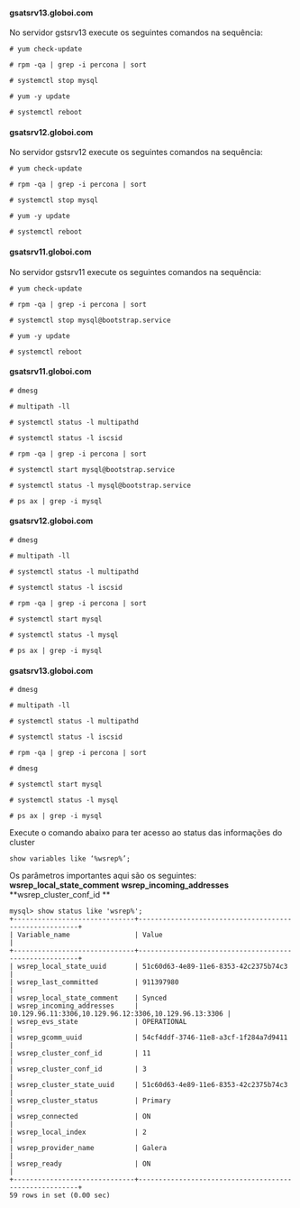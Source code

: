 #### gsatsrv13.globoi.com ####

No servidor gstsrv13 execute os seguintes comandos na sequência:

```
# yum check-update
```

```
# rpm -qa | grep -i percona | sort
```
```
# systemctl stop mysql
```

```
# yum -y update
```

```
# systemctl reboot
```

#### gsatsrv12.globoi.com ####

No servidor gstsrv12 execute os seguintes comandos na sequência:

```
# yum check-update
```

```
# rpm -qa | grep -i percona | sort
```

```
# systemctl stop mysql
```

```
# yum -y update
```

```
# systemctl reboot
```

#### gsatsrv11.globoi.com ####

No servidor gstsrv11 execute os seguintes comandos na sequência:

```
# yum check-update
```

```
# rpm -qa | grep -i percona | sort
```

```
# systemctl stop mysql@bootstrap.service
```

```
# yum -y update
```

```
# systemctl reboot
```

#### gsatsrv11.globoi.com ####

```
# dmesg
```

```
# multipath -ll
```

```
# systemctl status -l multipathd
```

```
# systemctl status -l iscsid
```

```
# rpm -qa | grep -i percona | sort
```

```
# systemctl start mysql@bootstrap.service
```

```
# systemctl status -l mysql@bootstrap.service
```

```
# ps ax | grep -i mysql
```

#### gsatsrv12.globoi.com ####

```
# dmesg
```

```
# multipath -ll
```

```
# systemctl status -l multipathd
```

```
# systemctl status -l iscsid
```

```
# rpm -qa | grep -i percona | sort
```

```
# systemctl start mysql
```

```
# systemctl status -l mysql
```

```
# ps ax | grep -i mysql
```

#### gsatsrv13.globoi.com ####

```
# dmesg
```

```
# multipath -ll
```

```
# systemctl status -l multipathd
```

```
# systemctl status -l iscsid
```

```
# rpm -qa | grep -i percona | sort
```

```
# dmesg
```

```
# systemctl start mysql
```

```
# systemctl status -l mysql
```

```
# ps ax | grep -i mysql
```

Execute o comando abaixo para ter acesso ao status das informações do cluster
```
show variables like ‘%wsrep%’;
```

Os parâmetros importantes aqui são os seguintes:
**wsrep_local_state_comment**
**wsrep_incoming_addresses** 
**wsrep_cluster_conf_id **

```
mysql> show status like 'wsrep%';
+------------------------------+-------------------------------------------------------+
| Variable_name                | Value                                                 |
+------------------------------+-------------------------------------------------------+
| wsrep_local_state_uuid       | 51c60d63-4e89-11e6-8353-42c2375b74c3                  |
| wsrep_last_committed         | 911397980                                             |
| wsrep_local_state_comment    | Synced                                                
| wsrep_incoming_addresses     | 10.129.96.11:3306,10.129.96.12:3306,10.129.96.13:3306 |
| wsrep_evs_state              | OPERATIONAL                                           |
| wsrep_gcomm_uuid             | 54cf4ddf-3746-11e8-a3cf-1f284a7d9411                  |
| wsrep_cluster_conf_id        | 11                                                    |
| wsrep_cluster_conf_id        | 3                                                     |
| wsrep_cluster_state_uuid     | 51c60d63-4e89-11e6-8353-42c2375b74c3                  |
| wsrep_cluster_status         | Primary                                               |
| wsrep_connected              | ON                                                    |
| wsrep_local_index            | 2                                                     |
| wsrep_provider_name          | Galera                                                |
| wsrep_ready                  | ON                                                    |
+------------------------------+-------------------------------------------------------+
59 rows in set (0.00 sec)
```


